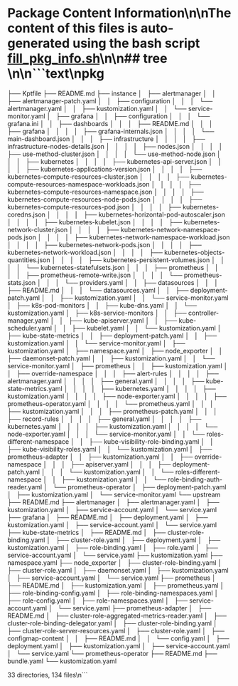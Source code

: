 # Package Content Information\n\nThe content of this files is auto-generated using the bash script [fill_pkg_info.sh](../tools/fill_pkg_info.sh)\n\n## tree \n\n```text\npkg
├── Kptfile
├── README.md
├── instance
│   ├── alertmanager
│   │   ├── alertmanager-patch.yaml
│   │   ├── configuration
│   │   │   └── alertmanager.yaml
│   │   ├── kustomization.yaml
│   │   └── service-monitor.yaml
│   ├── grafana
│   │   ├── configuration
│   │   │   └── grafana.ini
│   │   ├── dashboards
│   │   │   ├── README.md
│   │   │   ├── grafana
│   │   │   │   ├── grafana-internals.json
│   │   │   │   └── main-dashboard.json
│   │   │   ├── infrastructure
│   │   │   │   ├── infrastructure-nodes-details.json
│   │   │   │   ├── nodes.json
│   │   │   │   ├── use-method-cluster.json
│   │   │   │   └── use-method-node.json
│   │   │   ├── kubernetes
│   │   │   │   ├── kubernetes-api-server.json
│   │   │   │   ├── kubernetes-applications-version.json
│   │   │   │   ├── kubernetes-compute-resources-cluster.json
│   │   │   │   ├── kubernetes-compute-resources-namespace-workloads.json
│   │   │   │   ├── kubernetes-compute-resources-namespace.json
│   │   │   │   ├── kubernetes-compute-resources-node-pods.json
│   │   │   │   ├── kubernetes-compute-resources-pod.json
│   │   │   │   ├── kubernetes-coredns.json
│   │   │   │   ├── kubernetes-horizontal-pod-autoscaler.json
│   │   │   │   ├── kubernetes-kubelet.json
│   │   │   │   ├── kubernetes-network-cluster.json
│   │   │   │   ├── kubernetes-network-namespace-pods.json
│   │   │   │   ├── kubernetes-network-namespace-workload.json
│   │   │   │   ├── kubernetes-network-pods.json
│   │   │   │   ├── kubernetes-network-workload.json
│   │   │   │   ├── kubernetes-objects-quantities.json
│   │   │   │   ├── kubernetes-persistent-volumes.json
│   │   │   │   └── kubernetes-statefulsets.json
│   │   │   ├── prometheus
│   │   │   │   ├── prometheus-remote-write.json
│   │   │   │   └── prometheus-stats.json
│   │   │   └── providers.yaml
│   │   ├── datasources
│   │   │   ├── README.md
│   │   │   └── datasources.yaml
│   │   ├── deployment-patch.yaml
│   │   ├── kustomization.yaml
│   │   └── service-monitor.yaml
│   ├── k8s-pod-monitors
│   │   ├── kube-dns.yaml
│   │   └── kustomization.yaml
│   ├── k8s-service-monitors
│   │   ├── controller-manager.yaml
│   │   ├── kube-apiserver.yaml
│   │   ├── kube-scheduler.yaml
│   │   ├── kubelet.yaml
│   │   └── kustomization.yaml
│   ├── kube-state-metrics
│   │   ├── deployment-patch.yaml
│   │   ├── kustomization.yaml
│   │   └── service-monitor.yaml
│   ├── kustomization.yaml
│   ├── namespace.yaml
│   ├── node_exporter
│   │   ├── daemonset-patch.yaml
│   │   ├── kustomization.yaml
│   │   └── service-monitor.yaml
│   ├── prometheus
│   │   ├── kustomization.yaml
│   │   ├── override-namespace
│   │   │   ├── alert-rules
│   │   │   │   ├── alertmanager.yaml
│   │   │   │   ├── general.yaml
│   │   │   │   ├── kube-state-metrics.yaml
│   │   │   │   ├── kubernetes.yaml
│   │   │   │   ├── kustomization.yaml
│   │   │   │   ├── node-exporter.yaml
│   │   │   │   ├── prometheus-operator.yaml
│   │   │   │   └── prometheus.yaml
│   │   │   ├── kustomization.yaml
│   │   │   ├── prometheus-patch.yaml
│   │   │   ├── record-rules
│   │   │   │   ├── general.yaml
│   │   │   │   ├── kubernetes.yaml
│   │   │   │   ├── kustomization.yaml
│   │   │   │   └── node-exporter.yaml
│   │   │   └── service-monitor.yaml
│   │   └── roles-different-namespace
│   │       ├── kube-visibility-role-binding.yaml
│   │       ├── kube-visibility-roles.yaml
│   │       └── kustomization.yaml
│   ├── prometheus-adapter
│   │   ├── kustomization.yaml
│   │   ├── override-namespace
│   │   │   ├── apiserver.yaml
│   │   │   ├── deployment-patch.yaml
│   │   │   └── kustomization.yaml
│   │   └── roles-different-namespace
│   │       ├── kustomization.yaml
│   │       └── role-binding-auth-reader.yaml
│   └── prometheus-operator
│       ├── deployment-patch.yaml
│       ├── kustomization.yaml
│       └── service-monitor.yaml
└── upstream
    ├── README.md
    ├── alertmanager
    │   ├── alertmanager.yaml
    │   ├── kustomization.yaml
    │   ├── service-account.yaml
    │   └── service.yaml
    ├── grafana
    │   ├── README.md
    │   ├── deployment.yaml
    │   ├── kustomization.yaml
    │   ├── service-account.yaml
    │   └── service.yaml
    ├── kube-state-metrics
    │   ├── README.md
    │   ├── cluster-role-binding.yaml
    │   ├── cluster-role.yaml
    │   ├── deployment.yaml
    │   ├── kustomization.yaml
    │   ├── role-binding.yaml
    │   ├── role.yaml
    │   ├── service-account.yaml
    │   └── service.yaml
    ├── kustomization.yaml
    ├── namespace.yaml
    ├── node_exporter
    │   ├── cluster-role-binding.yaml
    │   ├── cluster-role.yaml
    │   ├── daemonset.yaml
    │   ├── kustomization.yaml
    │   ├── service-account.yaml
    │   └── service.yaml
    ├── prometheus
    │   ├── README.md
    │   ├── kustomization.yaml
    │   ├── prometheus.yaml
    │   ├── role-binding-config.yaml
    │   ├── role-binding-namespaces.yaml
    │   ├── role-config.yaml
    │   ├── role-namespaces.yaml
    │   ├── service-account.yaml
    │   └── service.yaml
    ├── prometheus-adapter
    │   ├── README.md
    │   ├── cluster-role-aggregated-metrics-reader.yaml
    │   ├── cluster-role-binding-delegator.yaml
    │   ├── cluster-role-binding.yaml
    │   ├── cluster-role-server-resources.yaml
    │   ├── cluster-role.yaml
    │   ├── configmap-content
    │   │   ├── README.md
    │   │   └── config.yaml
    │   ├── deployment.yaml
    │   ├── kustomization.yaml
    │   ├── service-account.yaml
    │   └── service.yaml
    └── prometheus-operator
        ├── README.md
        ├── bundle.yaml
        └── kustomization.yaml

33 directories, 134 files\n```
